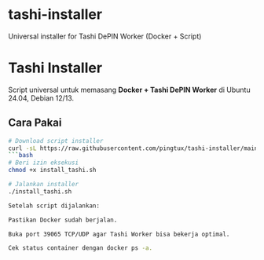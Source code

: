 # tashi-installer
Universal installer for Tashi DePIN Worker (Docker + Script)

# Tashi Installer

Script universal untuk memasang **Docker + Tashi DePIN Worker** di Ubuntu 24.04, Debian 12/13.

## Cara Pakai
```bash
# Download script installer
curl -sL https://raw.githubusercontent.com/pingtux/tashi-installer/main/install_tashi.sh -o install_tashi.sh
```bash
# Beri izin eksekusi
chmod +x install_tashi.sh

# Jalankan installer
./install_tashi.sh

Setelah script dijalankan:

Pastikan Docker sudah berjalan.

Buka port 39065 TCP/UDP agar Tashi Worker bisa bekerja optimal.

Cek status container dengan docker ps -a.
